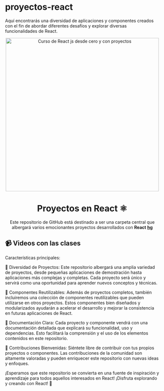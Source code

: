 # proyectos-react
 Aquí encontrarás una diversidad de aplicaciones y componentes creados con el fin de abordar diferentes desafíos y explorar diversas funcionalidades de React.

<div align="center">

<img alt="Curso de React js desde cero y con proyectos" src="https://user-images.githubusercontent.com/1561955/212888793-fd719e58-b0c2-4d03-9c55-38e3e79ebc17.png" width="500" />

# Proyectos en React ⚛️

Este repositorio de GitHub está destinado a ser una carpeta central que albergará varios emocionantes proyectos desarrollados con **React**
**[hg](https://www.youtube.com/channel/UCRihtbEEWNl6fRuAMX8-3yw)**
</div>

## 📹 Videos con las clases


Características principales:

🔷 Diversidad de Proyectos: Este repositorio albergará una amplia variedad de proyectos, desde pequeñas aplicaciones de demostración hasta aplicaciones más complejas y completas. Cada proyecto será único y servirá como una oportunidad para aprender nuevos conceptos y técnicas.

🔷 Componentes Reutilizables: Además de proyectos completos, también incluiremos una colección de componentes reutilizables que pueden utilizarse en otros proyectos. Estos componentes bien diseñados y modularizados ayudarán a acelerar el desarrollo y mejorar la consistencia en futuras aplicaciones de React.

🔷 Documentación Clara: Cada proyecto y componente vendrá con una documentación detallada que explicará su funcionalidad, uso y dependencias. Esto facilitará la comprensión y el uso de los elementos contenidos en este repositorio.

🔷 Contribuciones Bienvenidas: Siéntete libre de contribuir con tus propios proyectos o componentes. Las contribuciones de la comunidad son altamente valoradas y pueden enriquecer este repositorio con nuevas ideas y enfoques.

¡Esperamos que este repositorio se convierta en una fuente de inspiración y aprendizaje para todos aquellos interesados en React! ¡Disfruta explorando y creando con React! 🎉
